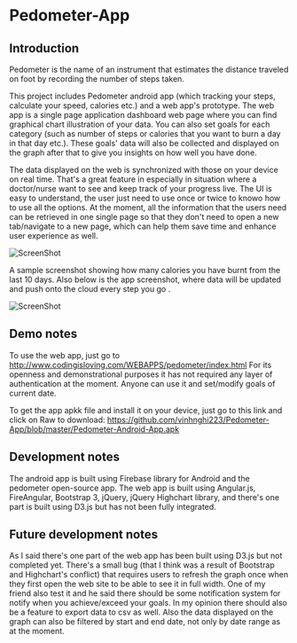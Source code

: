 Pedometer-App
=============

Introduction 
-------
Pedometer is the name of an instrument that estimates the distance traveled on foot by recording the number of steps taken.

This project includes Pedometer android app (which tracking your steps, calculate your speed, calories etc.) and a web app's prototype. The web app is a single page application dashboard web page where you can find graphical chart illustration of your data. You can also set goals for each category (such as number of steps or calories that you want to burn a day in that day etc.). These goals' data will also be collected and displayed on the graph after that to give you insights on how well you have done. 

The data displayed on the web is synchronized  with those on your device on real time. That's a great feature in especially in situation where a doctor/nurse want to see and keep track of your progress live. The UI is easy to understand, the user just need to use once or twice to knowo how to use all the options.  At the moment, all the information that the users need can be retrieved in one single page so that they don't need to open a new tab/navigate to a new page, which can help them save time and enhance user experience as well.

![ScreenShot](https://raw.githubusercontent.com/vinhnghi223/Pedometer-App/master/Screenshot-WebDashboard.png)

A sample screenshot showing how many calories you have burnt from the last 10 days. Also below is the app screenshot, where data will be updated and push onto the cloud every step you go .

![ScreenShot](https://raw.githubusercontent.com/vinhnghi223/Pedometer-App/master/Screenshot-AndroidApp.png)

Demo notes
-------
To use the web app, just go to http://www.codingisloving.com/WEBAPPS/pedometer/index.html
For its openness and demonstrational purposes it has not required any layer of authentication at the moment. Anyone can use it and set/modify goals of current date.

To get the app apkk file and install it on your device, just go to this link and click on Raw to download: https://github.com/vinhnghi223/Pedometer-App/blob/master/Pedometer-Android-App.apk

Development notes
-------
The android app is built using Firebase library for Android and the pedometer open-source app.
The web app is built using Angular.js, FireAngular, Bootstrap 3, jQuery, jQuery Highchart library, and there's one part is built using D3.js but has not been fully integrated.

Future development notes
-------
As I said there's one part of the web app has been built using D3.js but not completed yet. 
There's a small bug (that I think was a result of Bootstrap and Highchart's conflict) that requires users to refresh the graph once when they first open the web site to be able to see it in full width. 
One of my friend also test it and he said there should be some notification system for notify when you achieve/exceed your goals. 
In my opinion there should also be a feature to export data to csv as well. Also the data displayed on the graph can also be filtered by start and end date, not only by date range as at the moment.
